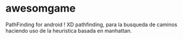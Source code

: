awesomgame
==========

PathFinding for android ! XD 
pathfinding, para la busqueda de caminos haciendo uso de la heuristica basada en manhattan.
